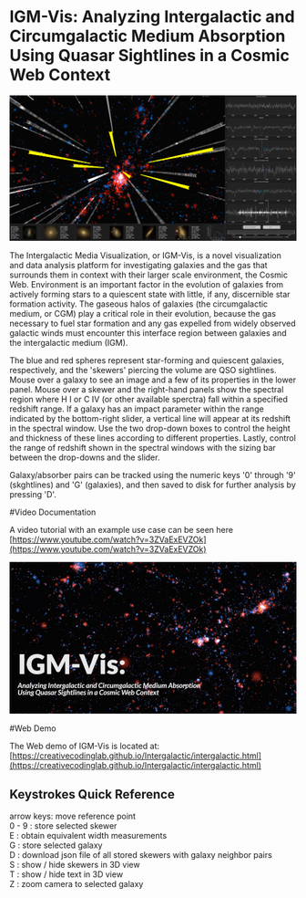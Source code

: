 # IGM-Vis: Analyzing Intergalactic and Circumgalactic Medium Absorption Using Quasar Sightlines in a Cosmic Web Context

[![IGM-Vis](images/IGM-Vis_overview.png)](images/IGM-Vis_overview.png "IGM-Vis")


The Intergalactic Media Visualization, or IGM-Vis, is a novel visualization and data analysis platform for investigating galaxies and the gas that surrounds them in context with their larger scale environment, the Cosmic Web.  Environment is an important factor in the evolution of galaxies from actively forming stars to a quiescent state with little, if any, discernible star formation activity. The gaseous halos of galaxies (the circumgalactic medium, or CGM) play a critical role in their evolution, because the gas necessary to fuel star formation and any gas expelled from widely observed galactic winds must encounter this interface region between galaxies and the intergalactic medium (IGM). 


The blue and red spheres represent star-forming and quiescent galaxies, respectively, and the
'skewers' piercing the volume are QSO sightlines. Mouse over a galaxy to see an image and a few
of its properties in the lower panel.  Mouse over a skewer and the right-hand panels show the spectral region where H I or C IV (or other available sperctra) fall within a specified redshift range.  If a galaxy has an impact parameter within the range indicated by the bottom-right slider, a
vertical line will appear at its redshift in the spectral window.  Use the two drop-down boxes to
control the height and thickness of these lines according to different properties.  Lastly, control
the range of redshift shown in the spectral windows with the sizing bar between the drop-downs and
the slider.

Galaxy/absorber pairs can be tracked using the numeric keys '0' through '9' (skghtlines) and 'G' (galaxies), and then saved to disk for further analysis by pressing 'D'. 

#Video Documentation

A video tutorial with an example use case can be seen here [https://www.youtube.com/watch?v=3ZVaExEVZOk](https://www.youtube.com/watch?v=3ZVaExEVZOk)

[![IGM-Vis](images/IGM-video.jpg)](https://www.youtube.com/watch?v=3ZVaExEVZOk "IGM-Vis")

#Web Demo

The Web demo of IGM-Vis is located at: [https://creativecodinglab.github.io/Intergalactic/intergalactic.html](https://creativecodinglab.github.io/Intergalactic/intergalactic.html) 




## Keystrokes Quick Reference<br/>
arrow keys: move reference point<br/>
0 - 9 : store selected skewer<br/>
E : obtain equivalent width measurements<br/>
G : store selected galaxy<br/>
D : download json file of all stored skewers with galaxy neighbor pairs<br/>
S : show / hide skewers in 3D view  <br/>
T : show / hide text in 3D view  <br/>
Z : zoom camera to selected galaxy <br/>

